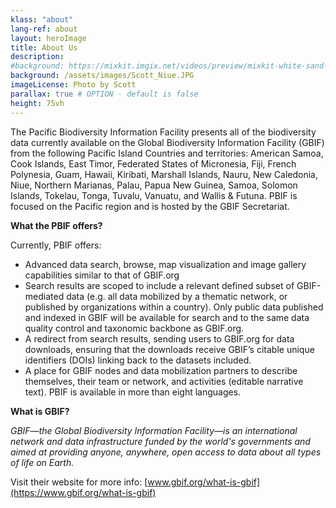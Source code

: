 ```yaml
---
klass: "about"
lang-ref: about
layout: heroImage
title: About Us
description:
#background: https://mixkit.imgix.net/videos/preview/mixkit-white-sand-beach-and-palm-trees-1564-0.jpg?w=1200&h=630&fit=crop
background: /assets/images/Scott_Niue.JPG
imageLicense: Photo by Scott
parallax: true # OPTION - default is false
height: 75vh
---
```

The Pacific Biodiversity Information Facility presents all of the biodiversity data currently available on the Global Biodiversity Information Facility (GBIF) from the following Pacific Island Countries and territories: American Samoa, Cook Islands, East Timor, Federated States of Micronesia, Fiji, French Polynesia, Guam, Hawaii, Kiribati, Marshall Islands, Nauru, New Caledonia, Niue, Northern Marianas, Palau, Papua New Guinea, Samoa, Solomon Islands, Tokelau, Tonga, Tuvalu, Vanuatu, and Wallis & Futuna.
PBIF is focused on the Pacific region and is hosted by the GBIF Secretariat. 

**What the PBIF offers?**

Currently, PBIF   offers:
*	Advanced data search, browse, map visualization and image gallery capabilities similar to that of GBIF.org 
*	Search results are scoped to include a relevant defined subset of GBIF-mediated data (e.g. all data mobilized by a thematic network, or published by organizations within a country). Only public data published and indexed in GBIF will be available for search and to the same data quality control and taxonomic backbone as GBIF.org.
*	A redirect from search results, sending users to GBIF.org for data downloads, ensuring that the downloads receive GBIF’s citable unique identifiers (DOIs) linking back to the datasets included.
* A place for GBIF nodes and data mobilization partners to describe themselves, their team or network, and activities (editable narrative text). PBIF is available in more than eight languages.  

**What is GBIF?**

*GBIF—the Global Biodiversity Information Facility—is an international network and data infrastructure funded by the world's governments and aimed at providing anyone, anywhere, open access to data about all types of life on Earth.*

Visit their website for more info: [www.gbif.org/what-is-gbif](https://www.gbif.org/what-is-gbif)
